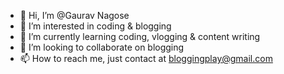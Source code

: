 - 👋 Hi, I’m @Gaurav Nagose
- 👀 I’m interested in coding & blogging
- 🌱 I’m currently learning coding, vlogging & content writing
- 💞️ I’m looking to collaborate on blogging
- 📫 How to reach me, just contact at bloggingplay@gmail.com

<!---
bloggingplay/gaurav ✨ special ✨ repository because its `README.md` (this file) appears on your GitHub profile.
You can click the Preview link to take a look at your changes.
--->
